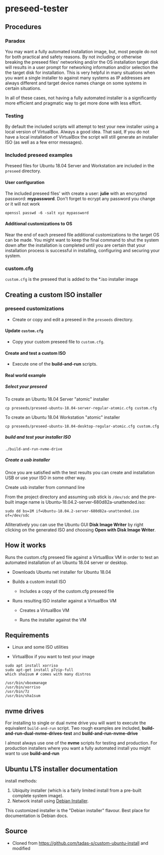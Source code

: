 # preseed-tester

## Procedures

### Paradox

You may want a fully automated installation image, but, most people do not for both practical and safety reasons. By not including or otherwise breaking the preseed files' networking  and/or the OS installation target disk will results in a user prompt for networking information and/or selection the the target disk for installation. This is very helpful in many situations when  you want a single installer to against many systems as IP addresses are always different and target device names change on some systems in certain situations.

In all of these cases, not having a fully automated installer is a significantly more efficient and pragmatic way to get more done with less effort.

### Testing

By default the included scripts will attempt to test your new installer using a local version of VirtualBox. Always a good idea. That said, If you do not have a local installation of VirtualBox the script will still generate an installer ISO (as well as a few error messages).

### Included preseed examples

Preseed files for Ubuntu 18.04 Server and Workstation are included in the `preseed` directory.

#### User configuration

The included preseed files' with create a user: **julie** with an encrypted password: **mypassword**. Don't forget to ecrypt any password you change or it will not work

```shell
openssl passwd -6 -salt xyz mypassword
```

#### Additional customizations to OS

Near the end of each preseed file additional customizations to the target OS can be made. You might want to keep the final command to shut the system down after the installation is completed until you are certain that your installation process is successful in installing, configuring and securing your system.

### custom.cfg

`custom.cfg` is the preseed that is added to the *.iso installer image

## Creating a custom ISO installer

### preseed customizations

* Create or copy and edit a preseed in the `preseeds` directory.

#### Update `custom.cfg`

* Copy your custom preseed file to `custom.cfg`.

#### Create and test a custom ISO

* Execute one of the **build-and-run** scripts.

#### Real world example

##### Select your preseed

To create an Ubuntu 18.04 Server "atomic" installer

```shell
cp preseeds/preseed-ubuntu-18.04-server-regular-atomic.cfg custom.cfg
```

To create an Ubuntu 18.04 Workstation "atomic" installer

```shell
cp preseeds/preseed-ubuntu-18.04-desktop-regular-atomic.cfg custom.cfg
```

##### build and test your installer ISO

```shell
./build-and-run-nvme-drive
```

##### Create a usb installer

Once you are satisfied with the test results you can create and installation USB or use your ISO in some other way.

Create usb installer from command line

From the project directory and assuming usb stick is `/dev/sdc` and the pre-built image name is Ubuntu-18.04.2-server-680d82a-unattended.iso:

```
sudo dd bs=1M if=Ubuntu-18.04.2-server-680d82a-unattended.iso of=/dev/sdc
```

Alliteratively you can use the Ubuntu GUI **Disk Image Writer** by right clicking on the generated ISO and choosing **Open with Disk Image Writer**.

## How it works

Runs the custom.cfg preseed file against a VirtualBox VM in order to test an automated installation of an Ubuntu 18.04 server or desktop.

* Downloads Ubuntu net installer for Ubuntu 18.04

* Builds a custom install ISO

  * Includes a copy of the custom.cfg preseed file

* Runs resulting ISO installer against a VirtualBox VM

  * Creates a VirtualBox VM

  *  Runs the installer against the VM

## Requirements

* Linux and some ISO utilities

* VirtualBox if you want to test your image

```shell
sudo apt install xorriso
sudo apt-get install p7zip-full
which sha1sum # comes with many distros
```

```shell
/usr/bin/vboxmanage
/usr/bin/xorriso
/usr/bin/7z
/usr/bin/sha1sum
```

## nvme drives

For installing to single or dual nvme drive you will want to execute the equivalent `build-and-run` script. Two rough examples are included, **build-and-run-dual-nvme-drives-test** and **build-and-run-nvme-drive**

I almost always use one of the **nvme** scripts for testing and production. For production installers where you want a fully automated install you might want to use **build-and-run** 

## Ubuntu LTS installer documentation

install methods:

1. Ubiquity installer (which is a fairly limited install from a pre-built complete system 
   image).
2. Network install using [Debian Installer][1].

This customized installer is the "Debian installer" flavour. Best place for documentation
is Debian docs.

[1]: https://wiki.debian.org/DebianInstaller/

## Source

* Cloned from https://github.com/tadas-s/custom-ubuntu-install and modified

